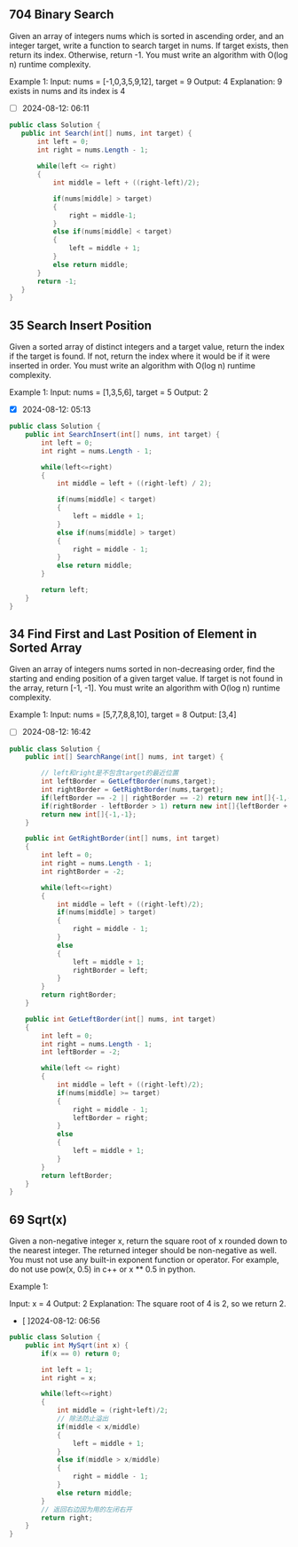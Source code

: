 ## 704 Binary Search
Given an array of integers nums which is sorted in ascending order, and an integer target, write a function to search target in nums. If target exists, then return its index. Otherwise, return -1.
You must write an algorithm with O(log n) runtime complexity.

Example 1:
Input: nums = [-1,0,3,5,9,12], target = 9
Output: 4
Explanation: 9 exists in nums and its index is 4

- [ ] 2024-08-12: 06:11

 ```c#
public class Solution {
    public int Search(int[] nums, int target) {
        int left = 0;
        int right = nums.Length - 1;
        
        while(left <= right)
        {
            int middle = left + ((right-left)/2);

            if(nums[middle] > target)
            {
                right = middle-1;
            }
            else if(nums[middle] < target)
            {
                left = middle + 1;
            }
            else return middle;
        }
        return -1;
    }
}
```


## 35 Search Insert Position
Given a sorted array of distinct integers and a target value, return the index if the target is found. If not, return the index where it would be if it were inserted in order.
You must write an algorithm with O(log n) runtime complexity.

Example 1:
Input: nums = [1,3,5,6], target = 5
Output: 2

- [x] 2024-08-12: 05:13

```c#
public class Solution {
    public int SearchInsert(int[] nums, int target) {
        int left = 0;
        int right = nums.Length - 1;

        while(left<=right)
        {
            int middle = left + ((right-left) / 2);

            if(nums[middle] < target)
            {
                left = middle + 1;
            }
            else if(nums[middle] > target)
            {
                right = middle - 1;
            }
            else return middle;
        }

        return left;
    }
}
```


## 34 Find First and Last Position of Element in Sorted Array

Given an array of integers nums sorted in non-decreasing order, find the starting and ending position of a given target value.
If target is not found in the array, return [-1, -1].
You must write an algorithm with O(log n) runtime complexity.

Example 1:
Input: nums = [5,7,7,8,8,10], target = 8
Output: [3,4]

- [ ] 2024-08-12: 16:42

```c#
public class Solution {
    public int[] SearchRange(int[] nums, int target) {

        // left和right是不包含target的最近位置
        int leftBorder = GetLeftBorder(nums,target);
        int rightBorder = GetRightBorder(nums,target);
        if(leftBorder == -2 || rightBorder == -2) return new int[]{-1,-1};
        if(rightBorder - leftBorder > 1) return new int[]{leftBorder + 1, rightBorder -1};
        return new int[]{-1,-1};
    }

    public int GetRightBorder(int[] nums, int target)
    {
        int left = 0;
        int right = nums.Length - 1;
        int rightBorder = -2;

        while(left<=right)
        {
            int middle = left + ((right-left)/2);
            if(nums[middle] > target)
            {
                right = middle - 1;
            }
            else
            {
                left = middle + 1;
                rightBorder = left;
            }
        }
        return rightBorder;
    }

    public int GetLeftBorder(int[] nums, int target)
    {
        int left = 0;
        int right = nums.Length - 1;
        int leftBorder = -2;

        while(left <= right)
        {
            int middle = left + ((right-left)/2);
            if(nums[middle] >= target)
            {
                right = middle - 1;
                leftBorder = right;
            }
            else 
            {
                left = middle + 1;
            }
        }
        return leftBorder;
    }
}
```

## 69 Sqrt(x)
Given a non-negative integer x, return the square root of x rounded down to the nearest integer. The returned integer should be non-negative as well.
You must not use any built-in exponent function or operator.
For example, do not use pow(x, 0.5) in c++ or x ** 0.5 in python.

Example 1:

Input: x = 4
Output: 2
Explanation: The square root of 4 is 2, so we return 2.

- [ ]2024-08-12: 06:56

```c#
public class Solution {
    public int MySqrt(int x) {
        if(x == 0) return 0;

        int left = 1;
        int right = x;

        while(left<=right)
        {
            int middle = (right+left)/2;
            // 除法防止溢出
            if(middle < x/middle)
            {
                left = middle + 1;
            }
            else if(middle > x/middle)
            {
                right = middle - 1;
            }
            else return middle;
        }
        // 返回右边因为用的左闭右开
        return right;
    }
}
```







